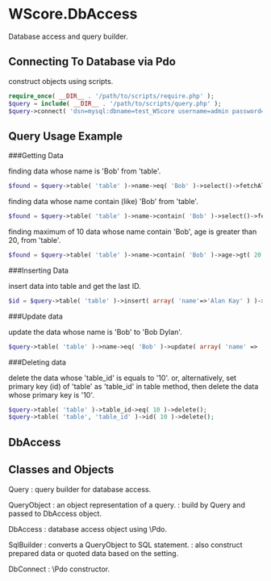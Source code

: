 WScore.DbAccess
===============

Database access and query builder.

Connecting To Database via Pdo
------------------------------

construct objects using scripts.

```php
require_once( __DIR__ . '/path/to/scripts/require.php' );
$query = include( __DIR__ . '/path/to/scripts/query.php' );
$query->connect( 'dsn=mysql:dbname=test_WScore username=admin password=admin' );
```


Query Usage Example
-------------------

###Getting Data

finding data whose name is 'Bob' from 'table'.

```php
$found = $query->table( 'table' )->name->eq( 'Bob' )->select()->fetchAll();
```

finding data whose name contain (like) 'Bob' from 'table'.

```php
$found = $query->table( 'table' )->name->contain( 'Bob' )->select()->fetchAll();
```

finding maximum of 10 data whose name contain 'Bob', age is greater than 20, from 'table'.

```php
$found = $query->table( 'table' )->name->contain( 'Bob' )->age->gt( 20 )->limit( 10 )->select()->fetchAll();
```

###Inserting Data

insert data into table and get the last ID.

```php
$id = $query->table( 'table' )->insert( array( 'name'=>'Alan Kay' ) )->lastId();
```

###Update data

update the data whose name is 'Bob' to 'Bob Dylan'.

```php
$query->table( 'table' )->name->eq( 'Bob' )->update( array( 'name' => 'Bob Dylan' ) );
```

###Deleting data

delete the data whose 'table_id' is equals to '10'.
or, alternatively, set primary key (id) of 'table' as 'table_id' in table method, then delete the data whose primary key is '10'.

```php
$query->table( 'table' )->table_id->eq( 10 )->delete();
$query->table( 'table', 'table_id' )->id( 10 )->delete();
```

DbAccess
--------



Classes and Objects
-------------------

Query
: query builder for database access.

QueryObject
: an object representation of a query.
: build by Query and passed to DbAccess object.

DbAccess
: database access object using \Pdo.

SqlBuilder
: converts a QueryObject to SQL statement.
: also construct prepared data or quoted data based on the setting.

DbConnect
: \Pdo constructor.
